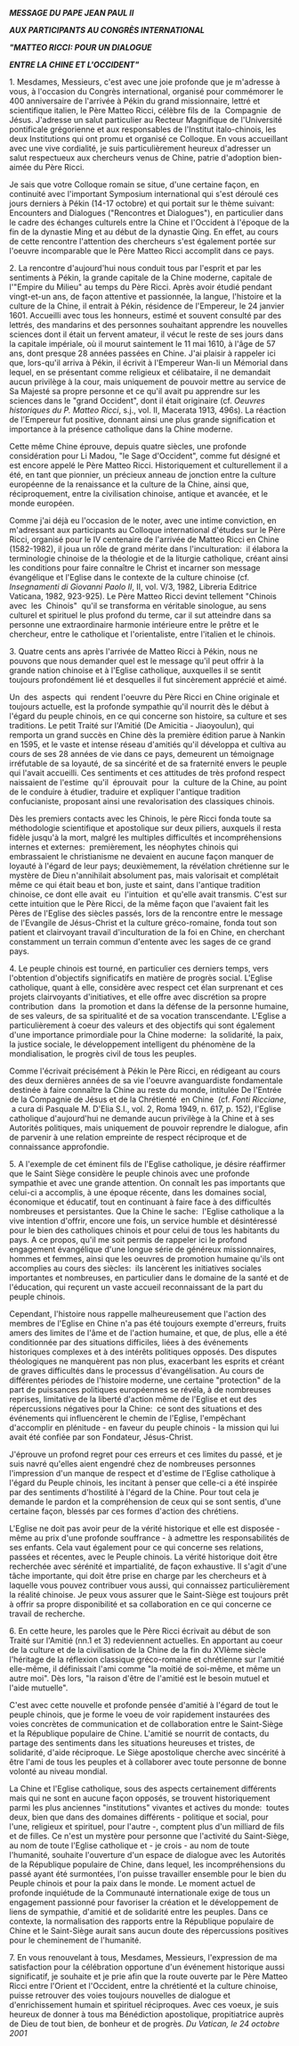 ***MESSAGE DU PAPE JEAN PAUL II***

***AUX PARTICIPANTS AU CONGRÈS INTERNATIONAL***

***"MATTEO RICCI: POUR UN DIALOGUE***

***ENTRE LA CHINE ET L'OCCIDENT"***

1. Mesdames, Messieurs, c'est avec une joie profonde que je m'adresse à vous, à l'occasion du Congrès international, organisé pour commémorer le 400 anniversaire de l'arrivée à Pékin du grand missionnaire, lettré et scientifique italien, le Père Matteo Ricci, célèbre fils de  la  Compagnie  de  Jésus. J'adresse un salut particulier au Recteur Magnifique de l'Université pontificale grégorienne et aux responsables de l'Institut italo-chinois, les deux Institutions qui ont promu et organisé ce Colloque. En vous accueillant avec une vive cordialité, je suis particulièrement heureux d'adresser un salut respectueux aux chercheurs venus de Chine, patrie d'adoption bien-aimée du Père Ricci.

Je sais que votre Colloque romain se situe, d'une certaine façon, en continuité avec l'important Symposium international qui s'est déroulé ces jours derniers à Pékin (14-17 octobre) et qui portait sur le thème suivant:  Encounters and Dialogues ("Rencontres et Dialogues"), en particulier dans le cadre des échanges culturels entre la Chine et l'Occident à l'époque de la fin de la dynastie Ming et au début de la dynastie Qing. En effet, au cours de cette rencontre l'attention des chercheurs s'est également portée sur l'oeuvre incomparable que le Père Matteo Ricci accomplit dans ce pays.

2. La rencontre d'aujourd'hui nous conduit tous par l'esprit et par les sentiments à Pékin, la grande capitale de la Chine moderne, capitale de l'"Empire du Milieu" au temps du Père Ricci. Après avoir étudié pendant vingt-et-un ans, de façon attentive et passionnée, la langue, l'histoire et la culture de la Chine, il entrait à Pékin, résidence de l'Empereur, le 24 janvier 1601. Accueilli avec tous les honneurs, estimé et souvent consulté par des lettrés, des mandarins et des personnes souhaitant apprendre les nouvelles sciences dont il était un fervent amateur, il vécut le reste de ses jours dans la capitale impériale, où il mourut saintement le 11 mai 1610, à l'âge de 57 ans, dont presque 28 années passées en Chine. J'ai plaisir à rappeler ici que, lors-qu'il arriva à Pékin, il écrivit à l'Empereur Wan-li un Mémorial dans lequel, en se présentant comme religieux et célibataire, il ne demandait aucun privilège à la cour, mais uniquement de pouvoir mettre au service de Sa Majesté sa propre personne et ce qu'il avait pu apprendre sur les sciences dans le "grand Occident", dont il était originaire (cf. *Oeuvres historiques du P. Matteo Ricci*, s.j., vol. II, Macerata 1913, 496s). La réaction de l'Empereur fut positive, donnant ainsi une plus grande signification et importance à la présence catholique dans la Chine moderne.

Cette même Chine éprouve, depuis quatre siècles, une profonde considération pour Li Madou, "le Sage d'Occident", comme fut désigné et est encore appelé le Père Matteo Ricci. Historiquement et culturellement il a été, en tant que pionnier, un précieux anneau de jonction entre la culture européenne de la renaissance et la culture de la Chine, ainsi que, réciproquement, entre la civilisation chinoise, antique et avancée, et le monde européen.

Comme j'ai déjà eu l'occasion de le noter, avec une intime conviction, en m'adressant aux participants au Colloque international d'études sur le Père Ricci, organisé pour le IV centenaire de l'arrivée de Matteo Ricci en Chine (1582-1982), il joua un rôle de grand mérite dans l'inculturation:  il élabora la terminologie chinoise de la théologie et de la liturgie catholique, créant ainsi les conditions pour faire connaître le Christ et incarner son message évangélique et l'Eglise dans le contexte de la culture chinoise (cf. *Insegnamenti di Giovanni Paolo II*, II, vol. V/3, 1982, Libreria Editrice Vaticana, 1982, 923-925). Le Père Matteo Ricci devint tellement "Chinois  avec  les  Chinois"  qu'il se transforma en véritable sinologue, au sens culturel et spirituel le plus profond du terme, car il sut atteindre dans sa personne une extraordinaire harmonie intérieure entre le prêtre et le chercheur, entre le catholique et l'orientaliste, entre l'italien et le chinois.

3. Quatre cents ans après l'arrivée de Matteo Ricci à Pékin, nous ne pouvons que nous demander quel est le message qu'il peut offrir à la grande nation chinoise et à l'Eglise catholique, auxquelles il se sentit toujours profondément lié et desquelles il fut sincèrement apprécié et aimé.

Un  des  aspects  qui  rendent l'oeuvre du Père Ricci en Chine originale et toujours actuelle, est la profonde sympathie qu'il nourrit dès le début à l'égard du peuple chinois, en ce qui concerne son histoire, sa culture et ses traditions. Le petit Traité sur l'Amitié (De Amicitia - Jiaoyoulun), qui remporta un grand succès en Chine dès la première édition parue à Nankin en 1595, et le vaste et intense réseau d'amitiés qu'il développa et cultiva au cours de ses 28 années de vie dans ce pays, demeurent un témoignage irréfutable de sa loyauté, de sa sincérité et de sa fraternité envers le peuple qui l'avait accueilli. Ces sentiments et ces attitudes de très profond respect naissaient de l'estime  qu'il  éprouvait  pour  la  culture de la Chine, au point de le conduire à étudier, traduire et expliquer l'antique tradition confucianiste, proposant ainsi une revalorisation des classiques chinois.

Dès les premiers contacts avec les Chinois, le père Ricci fonda toute sa méthodologie scientifique et apostolique sur deux piliers, auxquels il resta fidèle jusqu'à la mort, malgré les multiples difficultés et incompréhensions internes et externes:  premièrement, les néophytes chinois qui embrassaient le christianisme ne devaient en aucune façon manquer de loyauté à l'égard de leur pays; deuxièmement, la révélation chrétienne sur le mystère de Dieu n'annihilait absolument pas, mais valorisait et complétait même ce qui était beau et bon, juste et saint, dans l'antique tradition chinoise, ce dont elle avait  eu  l'intuition  et qu'elle avait transmis. C'est sur cette intuition que le Père Ricci, de la même façon que l'avaient fait les Pères de l'Eglise des siècles passés, lors de la rencontre entre le message de l'Evangile de Jésus-Christ et la culture gréco-romaine, fonda tout son patient et clairvoyant travail d'inculturation de la foi en Chine, en cherchant constamment un terrain commun d'entente avec les sages de ce grand pays.

4. Le peuple chinois est tourné, en particulier ces derniers temps, vers l'obtention d'objectifs significatifs en matière de progrès social. L'Eglise catholique, quant à elle, considère avec respect cet élan surprenant et ces projets clairvoyants d'initiatives, et elle offre avec discrétion sa propre contribution  dans  la promotion et dans la défense de la personne humaine, de ses valeurs, de sa spiritualité et de sa vocation transcendante. L'Eglise a particulièrement à coeur des valeurs et des objectifs qui sont également d'une importance primordiale pour la Chine moderne:  la solidarité, la paix, la justice sociale, le développement intelligent du phénomène de la mondialisation, le progrès civil de tous les peuples.

Comme l'écrivait précisément à Pékin le Père Ricci, en rédigeant au cours des deux dernières années de sa vie l'oeuvre avanguardiste fondamentale destinée à faire connaître la Chine au reste du monde, intitulée De l'Entrée de la Compagnie de Jésus et de la Chrétienté  en Chine  (cf. *Fonti Ricciane*,  a cura di Pasquale M. D'Elia S.I., vol. 2, Roma 1949, n. 617, p. 152), l'Eglise catholique d'aujourd'hui ne demande aucun privilège à la Chine et à ses Autorités politiques, mais uniquement de pouvoir reprendre le dialogue, afin de parvenir à une relation empreinte de respect réciproque et de connaissance approfondie.

5. A l'exemple de cet éminent fils de l'Eglise catholique, je désire réaffirmer que le Saint Siège considère le peuple chinois avec une profonde sympathie et avec une grande attention. On connaît les pas importants que celui-ci a accomplis, à une époque récente, dans les domaines social, économique et éducatif, tout en continuant à faire face à des difficultés nombreuses et persistantes. Que la Chine le sache:  l'Eglise catholique a la vive intention d'offrir, encore une fois, un service humble et désintéressé pour le bien des catholiques chinois et pour celui de tous les habitants du pays. A ce propos, qu'il me soit permis de rappeler ici le profond engagement évangélique d'une longue série de généreux missionnaires, hommes et femmes, ainsi que les oeuvres de promotion humaine qu'ils ont accomplies au cours des siècles:  ils lancèrent les initiatives sociales importantes et nombreuses, en particulier dans le domaine de la santé et de l'éducation, qui reçurent un vaste accueil reconnaissant de la part du peuple chinois.

Cependant, l'histoire nous rappelle malheureusement que l'action des membres de l'Eglise en Chine n'a pas été toujours exempte d'erreurs, fruits amers des limites de l'âme et de l'action humaine, et que, de plus, elle a été conditionnée par des situations difficiles, liées à des événements historiques complexes et à des intérêts politiques opposés. Des disputes théologiques ne manquèrent pas non plus, exacerbant les esprits et créant de graves difficultés dans le processus d'évangélisation. Au cours de différentes périodes de l'histoire moderne, une certaine "protection" de la part de puissances politiques européennes se révéla, à de nombreuses reprises, limitative de la liberté d'action même de l'Eglise et eut des répercussions négatives pour la Chine:  ce sont des situations et des événements qui influencèrent le chemin de l'Eglise, l'empêchant d'accomplir en plénitude - en faveur du peuple chinois - la mission qui lui avait été confiée par son Fondateur, Jésus-Christ.

J'éprouve un profond regret pour ces erreurs et ces limites du passé, et je suis navré qu'elles aient engendré chez de nombreuses personnes l'impression d'un manque de respect et d'estime de l'Eglise catholique à l'égard du Peuple chinois, les incitant à penser que celle-ci a été inspirée par des sentiments d'hostilité à l'égard de la Chine. Pour tout cela je demande le pardon et la compréhension de ceux qui se sont sentis, d'une certaine façon, blessés par ces formes d'action des chrétiens.

L'Eglise ne doit pas avoir peur de la vérité historique et elle est disposée - même au prix d'une profonde souffrance - à admettre les responsabilités de ses enfants. Cela vaut également pour ce qui concerne ses relations, passées et récentes, avec le Peuple chinois. La vérité historique doit être recherchée avec sérénité et impartialité, de façon exhaustive. Il s'agit d'une tâche importante, qui doit être prise en charge par les chercheurs et à laquelle vous pouvez contribuer vous aussi, qui connaissez particulièrement la réalité chinoise. Je peux vous assurer que le Saint-Siège est toujours prêt à offrir sa propre disponibilité et sa collaboration en ce qui concerne ce travail de recherche.

6. En cette heure, les paroles que le Père Ricci écrivait au début de son Traité sur l'Amitié (nn.1 et 3) redeviennent actuelles. En apportant au coeur de la culture et de la civilisation de la Chine de la fin du XVIème siècle l'héritage de la réflexion classique gréco-romaine et chrétienne sur l'amitié elle-même, il définissait l'ami comme "la moitié de soi-même, et même un autre moi". Dès lors, "la raison d'être de l'amitié est le besoin mutuel et l'aide mutuelle".

C'est avec cette nouvelle et profonde pensée d'amitié à l'égard de tout le peuple chinois, que je forme le voeu de voir rapidement instaurées des voies concrètes de communication et de collaboration entre le Saint-Siège et la République populaire de Chine. L'amitié se nourrit de contacts, du partage des sentiments dans les situations heureuses et tristes, de solidarité, d'aide réciproque. Le Siège apostolique cherche avec sincérité à être l'ami de tous les peuples et à collaborer avec toute personne de bonne volonté au niveau mondial.

La Chine et l'Eglise catholique, sous des aspects certainement différents mais qui ne sont en aucune façon opposés, se trouvent historiquement parmi les plus anciennes "institutions" vivantes et actives du monde:  toutes deux, bien que dans des domaines différents - politique et social, pour l'une, religieux et spirituel, pour l'autre -, comptent plus d'un milliard de fils et de filles. Ce n'est un mystère pour personne que l'activité du Saint-Siège, au nom de toute l'Eglise catholique et - je crois - au nom de toute l'humanité, souhaite l'ouverture d'un espace de dialogue avec les Autorités de la République populaire de Chine, dans lequel, les incompréhensions du passé ayant été surmontées, l'on puisse travailler ensemble pour le bien du Peuple chinois et pour la paix dans le monde. Le moment actuel de profonde inquiétude de la Communauté internationale exige de tous un engagement passionné pour favoriser la création et le développement de liens de sympathie, d'amitié et de solidarité entre les peuples. Dans ce contexte, la normalisation des rapports entre la République populaire de Chine et le Saint-Siège aurait sans aucun doute des répercussions positives pour le cheminement de l'humanité.

7. En vous renouvelant à tous, Mesdames, Messieurs, l'expression de ma satisfaction pour la célébration opportune d'un événement historique aussi significatif, je souhaite et je prie afin que la route ouverte par le Père Matteo Ricci entre l'Orient et l'Occident, entre la chrétienté et la culture chinoise, puisse retrouver des voies toujours nouvelles de dialogue et d'enrichissement humain et spirituel réciproques. Avec ces voeux, je suis heureux de donner à tous ma Bénédiction apostolique, propitiatrice auprès de Dieu de tout bien, de bonheur et de progrès. *Du Vatican, le 24 octobre 2001*
